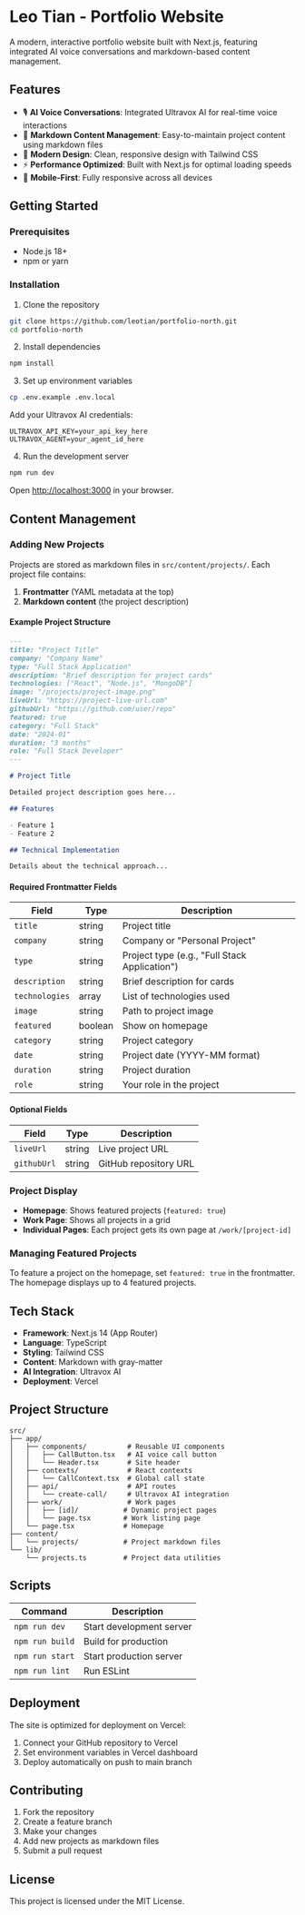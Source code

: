 # Leo Tian - Portfolio Website

A modern, interactive portfolio website built with Next.js, featuring integrated AI voice conversations and markdown-based content management.

## Features

- 🎙️ **AI Voice Conversations**: Integrated Ultravox AI for real-time voice interactions
- 📝 **Markdown Content Management**: Easy-to-maintain project content using markdown files
- 🎨 **Modern Design**: Clean, responsive design with Tailwind CSS
- ⚡ **Performance Optimized**: Built with Next.js for optimal loading speeds
- 📱 **Mobile-First**: Fully responsive across all devices

## Getting Started

### Prerequisites

- Node.js 18+ 
- npm or yarn

### Installation

1. Clone the repository
```bash
git clone https://github.com/leotian/portfolio-north.git
cd portfolio-north
```

2. Install dependencies
```bash
npm install
```

3. Set up environment variables
```bash
cp .env.example .env.local
```

Add your Ultravox AI credentials:
```
ULTRAVOX_API_KEY=your_api_key_here
ULTRAVOX_AGENT=your_agent_id_here
```

4. Run the development server
```bash
npm run dev
```

Open [http://localhost:3000](http://localhost:3000) in your browser.

## Content Management

### Adding New Projects

Projects are stored as markdown files in `src/content/projects/`. Each project file contains:

1. **Frontmatter** (YAML metadata at the top)
2. **Markdown content** (the project description)

#### Example Project Structure

```markdown
---
title: "Project Title"
company: "Company Name"
type: "Full Stack Application"
description: "Brief description for project cards"
technologies: ["React", "Node.js", "MongoDB"]
image: "/projects/project-image.png"
liveUrl: "https://project-live-url.com"
githubUrl: "https://github.com/user/repo"
featured: true
category: "Full Stack"
date: "2024-01"
duration: "3 months"
role: "Full Stack Developer"
---

# Project Title

Detailed project description goes here...

## Features

- Feature 1
- Feature 2

## Technical Implementation

Details about the technical approach...
```

#### Required Frontmatter Fields

| Field | Type | Description |
|-------|------|-------------|
| `title` | string | Project title |
| `company` | string | Company or "Personal Project" |
| `type` | string | Project type (e.g., "Full Stack Application") |
| `description` | string | Brief description for cards |
| `technologies` | array | List of technologies used |
| `image` | string | Path to project image |
| `featured` | boolean | Show on homepage |
| `category` | string | Project category |
| `date` | string | Project date (YYYY-MM format) |
| `duration` | string | Project duration |
| `role` | string | Your role in the project |

#### Optional Fields

| Field | Type | Description |
|-------|------|-------------|
| `liveUrl` | string | Live project URL |
| `githubUrl` | string | GitHub repository URL |

### Project Display

- **Homepage**: Shows featured projects (`featured: true`)
- **Work Page**: Shows all projects in a grid
- **Individual Pages**: Each project gets its own page at `/work/[project-id]`

### Managing Featured Projects

To feature a project on the homepage, set `featured: true` in the frontmatter. The homepage displays up to 4 featured projects.

## Tech Stack

- **Framework**: Next.js 14 (App Router)
- **Language**: TypeScript
- **Styling**: Tailwind CSS
- **Content**: Markdown with gray-matter
- **AI Integration**: Ultravox AI
- **Deployment**: Vercel

## Project Structure

```
src/
├── app/
│   ├── components/          # Reusable UI components
│   │   ├── CallButton.tsx   # AI voice call button
│   │   └── Header.tsx       # Site header
│   ├── contexts/            # React contexts
│   │   └── CallContext.tsx  # Global call state
│   ├── api/                 # API routes
│   │   └── create-call/     # Ultravox AI integration
│   ├── work/                # Work pages
│   │   ├── [id]/           # Dynamic project pages
│   │   └── page.tsx        # Work listing page
│   └── page.tsx            # Homepage
├── content/
│   └── projects/           # Project markdown files
└── lib/
    └── projects.ts         # Project data utilities
```

## Scripts

| Command | Description |
|---------|-------------|
| `npm run dev` | Start development server |
| `npm run build` | Build for production |
| `npm run start` | Start production server |
| `npm run lint` | Run ESLint |

## Deployment

The site is optimized for deployment on Vercel:

1. Connect your GitHub repository to Vercel
2. Set environment variables in Vercel dashboard
3. Deploy automatically on push to main branch

## Contributing

1. Fork the repository
2. Create a feature branch
3. Make your changes
4. Add new projects as markdown files
5. Submit a pull request

## License

This project is licensed under the MIT License.
